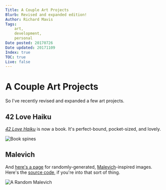 ```yaml
---
Title: A Couple Art Projects
Blurb: Revised and expanded edition!
Author: Richard Mavis
Tags:
    art,
    development,
    personal
Date posted: 20170726
Date updated: 20171109
Index: true
TOC: true
Live: false
---
```




# A Couple Art Projects


So I've recently revised and expanded a few art projects.


## 42 Love Haiku

_[42 Love Haiku][book]_ is now a book. It's perfect-bound, pocket-sized, and lovely.

<div class="img-block">
  <img class="blockimg" src="/images/a-couple-art-projects/42-Love-Haiku-spines.jpg" alt="Book spines" />
</div>



## Malevich

And [here's a page][mal] for randomly-generated, [Malevich][malevich]-inspired images. Here's the [source code][github], if you're into that sort of thing.

<div class="img-block">
  <img class="blockimg" src="/images/a-couple-art-projects/malevich.png" alt="A Random Malevich" />
</div>





[book]: https://42lovehaiku.com/
[mal]: /malevich
[malevich]: https://www.google.com/search?tbm=isch&q=russian%20suprematism&tbs=imgo:1
[github]: https://github.com/rmavis/Malevich.js
